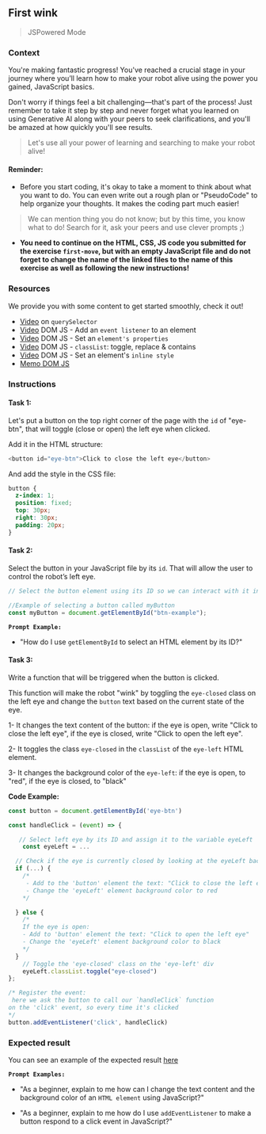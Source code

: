 ## First wink

> JSPowered Mode

### Context

You're making fantastic progress! You've reached a crucial stage in your journey where you’ll learn how to make your robot alive using the power you gained, JavaScript basics.

Don't worry if things feel a bit challenging—that's part of the process! Just remember to take it step by step and never forget what you learned on using Generative AI along with your peers to seek clarifications, and you'll be amazed at how quickly you'll see results.

> Let's use all your power of learning and searching to make your robot alive!

#### Reminder:

- Before you start coding, it's okay to take a moment to think about what you want to do. You can even write out a rough plan or "PseudoCode" to help organize your thoughts. It makes the coding part much easier!

> We can mention thing you do not know; but by this time, you know what to do! Search for it, ask your peers and use clever prompts ;)

- **You need to continue on the HTML, CSS, JS code you submitted for the exercise `first-move`, but with an empty JavaScript file and do not forget to change the name of the linked files to the name of this exercise as well as following the new instructions!**

### Resources

We provide you with some content to get started smoothly, check it out!

- [Video](https://www.youtube.com/watch?v=m34qd7aGMBo&list=PLHyAJ_GrRtf979iZZ1N3qYMfsPj9PCCrF&index=13) on `querySelector`
- [Video](https://www.youtube.com/watch?v=ydRv338Fl8Y) DOM JS - Add an `event listener` to an element
- [Video](https://www.youtube.com/watch?v=4O6zSVR0ufw&list=PLHyAJ_GrRtf979iZZ1N3qYMfsPj9PCCrF&index=15) DOM JS - Set an `element's properties`
- [Video](https://www.youtube.com/watch?v=amEBcoTYw0s&list=PLHyAJ_GrRtf979iZZ1N3qYMfsPj9PCCrF&index=21) DOM JS - `classList`: toggle, replace & contains
- [Video](https://www.youtube.com/watch?v=pxlYKvju1z8&list=PLHyAJ_GrRtf979iZZ1N3qYMfsPj9PCCrF&index=16) DOM JS - Set an element's `inline style`
- [Memo DOM JS](https://github.com/nan-academy/js-training/blob/gh-pages/examples/dom.js)

### Instructions

#### Task 1:

Let's put a button on the top right corner of the page with the `id` of "eye-btn", that will toggle (close or open) the left eye when clicked.

Add it in the HTML structure:

```js
<button id="eye-btn">Click to close the left eye</button>
```

And add the style in the CSS file:

```css
button {
  z-index: 1;
  position: fixed;
  top: 30px;
  right: 30px;
  padding: 20px;
}
```

#### Task 2:

Select the button in your JavaScript file by its `id`. That will allow the user to control the robot’s left eye.

```js
// Select the button element using its ID so we can interact with it in our JavaScript

//Example of selecting a button called myButton
const myButton = document.getElementById("btn-example");
```

**`Prompt Example:`**

- "How do I use `getElementById` to select an HTML element by its ID?"

#### Task 3:

Write a function that will be triggered when the button is clicked.

This function will make the robot "wink" by toggling the `eye-closed` class on the left eye and change the `button` text based on the current state of the eye.

1- It changes the text content of the button: if the eye is open, write "Click to close the left eye", if the eye is closed, write "Click to open the left eye".

2- It toggles the class `eye-closed` in the `classList` of the `eye-left` HTML element.

3- It changes the background color of the `eye-left`: if the eye is open, to "red", if the eye is closed, to "black"

**Code Example:**

```js
const button = document.getElementById('eye-btn')

const handleClick = (event) => {

   // Select left eye by its ID and assign it to the variable eyeLeft
    const eyeLeft = ...

  // Check if the eye is currently closed by looking at the eyeLeft background color, if it's 'black', that means it's closed.
  if (...) {
    /*
     - Add to the 'button' element the text: "Click to close the left eye"
     - Change the 'eyeLeft' element background color to red
    */

  } else {
    /*
    If the eye is open:
    - Add to 'button' element the text: "Click to open the left eye"
    - Change the 'eyeLeft' element background color to black
    */
  }
    // Toggle the 'eye-closed' class on the 'eye-left' div
    eyeLeft.classList.toggle("eye-closed")
};

/* Register the event:
 here we ask the button to call our `handleClick` function
on the 'click' event, so every time it's clicked
*/
button.addEventListener('click', handleClick)
```

### Expected result

You can see an example of the expected result [here](https://youtu.be/IQ6-3X3JBss)

**`Prompt Examples:`**

- "As a beginner, explain to me how can I change the text content and the background color of an `HTML element` using JavaScript?"

- "As a beginner, explain to me how do I use `addEventListener` to make a button respond to a click event in JavaScript?"
